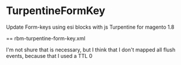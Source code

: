 TurpentineFormKey
=================

Update Form-keys using esi blocks with js Turpentine for magento 1.8 



== rbm-turpentine-form-key.xml

I'm not shure that is necessary, but I think that I don't mapped all flush events, because that I used a TTL 0
